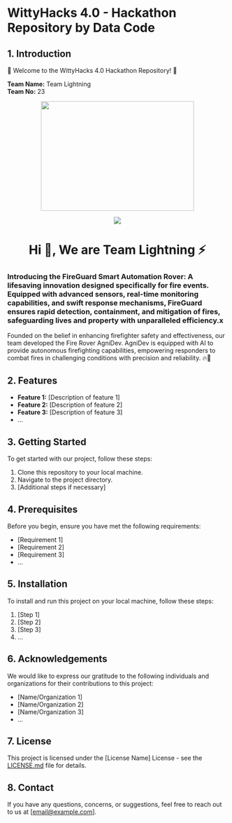 # WittyHacks 4.0 - Hackathon Repository by Data Code

## 1. Introduction

🚀 Welcome to the WittyHacks 4.0 Hackathon Repository! 🎉

**Team Name:** Team Lightning  
**Team No:** 23

<div id="header" align="center">

  <img src="https://camo.githubusercontent.com/c1dcb74cc1c1835b1d716f5051499a2814c683c806b15f04b0eba492863703e9/68747470733a2f2f63646e2e6472696262626c652e636f6d2f75736572732f3733303730332f73637265656e73686f74732f363538313234332f6176656e746f2e676966" width="350" height="250"/>
</div>

<!---GIF--->
<p  align="center">
<img src="https://user-images.githubusercontent.com/73097560/115834477-dbab4500-a447-11eb-908a-139a6edaec5c.gif">             
<br>

<h1 align="center">Hi 👋, We are Team Lightning ⚡</h1>
<h3 align="">Introducing the FireGuard Smart Automation Rover: A lifesaving innovation designed specifically for fire events. Equipped with advanced sensors, real-time monitoring capabilities, and swift response mechanisms, FireGuard ensures rapid detection, containment, and mitigation of fires, safeguarding lives and property with unparalleled efficiency.x</h3>

Founded on the belief in enhancing firefighter safety and effectiveness, our team developed the Fire Rover AgniDev. AgniDev is equipped with AI to provide autonomous firefighting capabilities, empowering responders to combat fires in challenging conditions with precision and reliability. 🔥💪

## 2. Features

- **Feature 1:** [Description of feature 1]
- **Feature 2:** [Description of feature 2]
- **Feature 3:** [Description of feature 3]
- ...

## 3. Getting Started

To get started with our project, follow these steps:

1. Clone this repository to your local machine.
2. Navigate to the project directory.
3. [Additional steps if necessary]

## 4. Prerequisites

Before you begin, ensure you have met the following requirements:

- [Requirement 1]
- [Requirement 2]
- [Requirement 3]
- ...

## 5. Installation

To install and run this project on your local machine, follow these steps:

1. [Step 1]
2. [Step 2]
3. [Step 3]
4. ...

## 6. Acknowledgements

We would like to express our gratitude to the following individuals and organizations for their contributions to this project:

- [Name/Organization 1]
- [Name/Organization 2]
- [Name/Organization 3]
- ...

## 7. License

This project is licensed under the [License Name] License - see the [LICENSE.md](LICENSE.md) file for details.

## 8. Contact

If you have any questions, concerns, or suggestions, feel free to reach out to us at [email@example.com].

